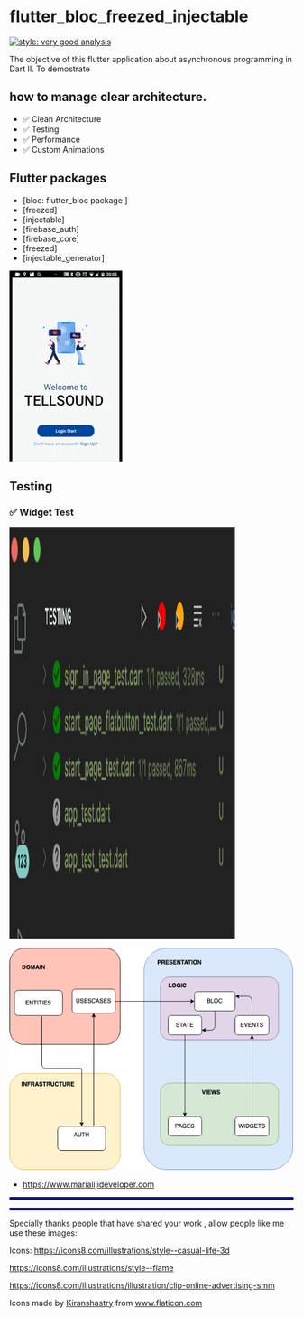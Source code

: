 # flutter_bloc_freezed_injectable
[![style: very good analysis](https://img.shields.io/badge/style-very_good_analysis-B22C89.svg)](https://pub.dev/packages/very_good_analysis)

The objective of this flutter application about asynchronous programming in Dart II.
To demostrate 
## how to manage clear architecture.

- ✅  Clean Architecture
- ✅  Testing
- ✅  Performance
- ✅  Custom Animations

## Flutter packages
 - [bloc: flutter_bloc package ] 
 - [freezed]
 - [injectable]
 - [firebase_auth]
 - [firebase_core]
 - [freezed]
 - [injectable_generator]



![Output sample](video.gif)



## Testing
### ✅ Widget Test
<img src="assets/readme/widget_test.png" width=400 height=729/> 



![](assets/readme/clear_archicteture_scope.png)

- https://www.marialijideveloper.com



<hr style="border:2px solid blue"> </hr>


<hr style="border:2px solid blue"> </hr>



Specially thanks people  that have shared your work , allow people like me use these images:

Icons:
https://icons8.com/illustrations/style--casual-life-3d 

https://icons8.com/illustrations/style--flame

https://icons8.com/illustrations/illustration/clip-online-advertising-smm

<div>Icons made by <a href="https://www.flaticon.com/authors/kiranshastry" title="Kiranshastry">Kiranshastry</a> from <a href="https://www.flaticon.com/" title="Flaticon">www.flaticon.com</a></div>








